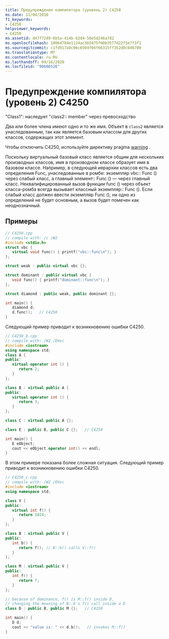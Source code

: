 ```yaml
---
title: Предупреждение компилятора (уровень 2) C4250
ms.date: 11/04/2016
f1_keywords:
- C4250
helpviewer_keywords:
- C4250
ms.assetid: d47f7249-6b5a-414b-b2d4-56e5d246a782
ms.openlocfilehash: 10064784e1124ac365475f00b3577d22f5e7f3f1
ms.sourcegitcommit: c1fd917a8c06c6504f66f66315ff352d0c046700
ms.translationtype: MT
ms.contentlocale: ru-RU
ms.lasthandoff: 09/16/2020
ms.locfileid: "90686526"
---
```

# <a name="compiler-warning-level-2-c4250"></a>Предупреждение компилятора (уровень 2) C4250

"Class1": наследует "class2:: member" через превосходство

Два или более члена имеют одно и то же имя. Объект в `class2` является унаследованным, так как является базовым классом для других классов, содержащих этот элемент.

Чтобы отключить C4250, используйте директиву pragma [warning](../../preprocessor/warning.md) .

Поскольку виртуальный базовый класс является общим для нескольких производных классов, имя в производном классе образует имя в базовом классе. Например, в следующей иерархии классов есть два определения Func, унаследованные в ромбе: экземпляр vbc:: Func () через слабый класс, а главный элемент:: Func () — через главный класс. Неквалифицированный вызов функции func () через объект класса-ромба всегда вызывает классный экземпляр:: Func ().  Если слабый класс должен ввести экземпляр Func (), ни одно из определений не будет основным, а вызов будет помечен как неоднозначный.

## <a name="examples"></a>Примеры

```cpp
// C4250.cpp
// compile with: /c /W2
#include <stdio.h>
struct vbc {
   virtual void func() { printf("vbc::func\n"); }
};

struct weak : public virtual vbc {};

struct dominant : public virtual vbc {
   void func() { printf("dominant::func\n"); }
};

struct diamond : public weak, public dominant {};

int main() {
   diamond d;
   d.func();   // C4250
}
```

Следующий пример приводит к возникновению ошибки C4250.

```cpp
// C4250_b.cpp
// compile with: /W2 /EHsc
#include <iostream>
using namespace std;
class A {
public:
   virtual operator int () {
      return 2;
   }
};

class B : virtual public A {
public:
   virtual operator int () {
      return 3;
   }
};

class C : virtual public A {};

class E : public B, public C {};   // C4250

int main() {
   E eObject;
   cout << eObject.operator int() << endl;
}
```

В этом примере показана более сложная ситуация. Следующий пример приводит к возникновению ошибки C4250.

```cpp
// C4250_c.cpp
// compile with: /W2 /EHsc
#include <iostream>
using namespace std;

class V {
public:
   virtual int f() {
      return 1024;
   }
};

class B : virtual public V {
public:
   int b() {
      return f(); // B::b() calls V::f()
   }
};

class M : virtual public V {
public:
   int f() {
      return 7;
   }
};

// because of dominance, f() is M::f() inside D,
// changing the meaning of B::b's f() call inside a D
class D : public B, public M {};   // C4250

int main() {
   D d;
   cout << "value is: " << d.b();   // invokes M::f()
}
```
